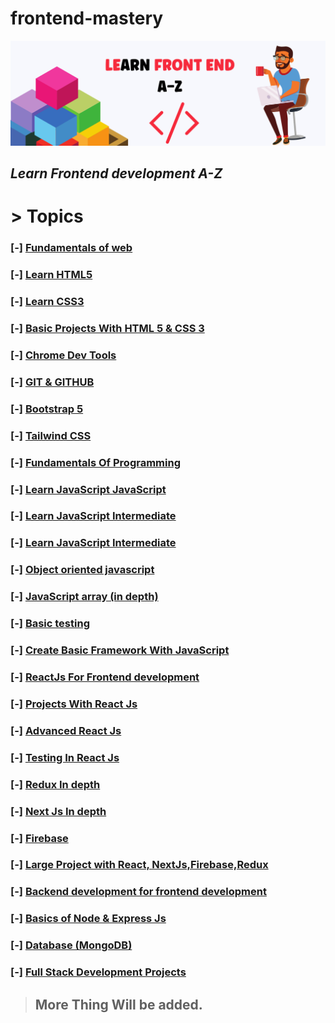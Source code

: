 # frontend-mastery

![front end mastery](https://github.com/sowrovsarkar63/frontend-mastery/blob/master/assets/image/LEARN%20FRONT%20END%20A-Z.png?raw=true)

## _Learn Frontend development A-Z_

# > **Topics**

### [-] [Fundamentals of web ](#fundamentals_of_web)

### [-] [Learn HTML5 ](#)

### [-] [Learn CSS3 ](#)

### [-] [Basic Projects With HTML 5 & CSS 3 ](#)

### [-] [Chrome Dev Tools](#)

### [-] [GIT & GITHUB](#)

### [-] [Bootstrap 5 ](#)

### [-] [Tailwind CSS ](#)

### [-] [Fundamentals Of Programming ](#)

### [-] [Learn JavaScript JavaScript ](#)

### [-] [Learn JavaScript Intermediate ](#)

### [-] [Learn JavaScript Intermediate ](#)

### [-] [Object oriented javascript ](#)

### [-] [JavaScript array (in depth) ](#)

### [-] [Basic testing](#)

### [-] [Create Basic Framework With JavaScript ](#)

### [-] [ReactJs For Frontend development](#)

### [-] [Projects With React Js](#)

### [-] [Advanced React Js](#)

### [-] [Testing In React Js](#)

### [-] [Redux In depth](#)

### [-] [Next Js In depth](#)

### [-] [Firebase](#)

### [-] [Large Project with React, NextJs,Firebase,Redux ](#)

### [-] [Backend development for frontend development](#)

### [-] [Basics of Node & Express Js](#)

### [-] [Database (MongoDB)](#)

### [-] [Full Stack Development Projects](#)

> ## More Thing Will be added.
